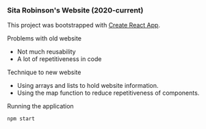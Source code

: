 ### Sita Robinson's Website (2020-current)
This project was bootstrapped with [Create React App](https://github.com/facebook/create-react-app).

Problems with old website
* Not much reusability 
* A lot of repetitiveness in code

Technique to new website 
* Using arrays and lists to hold website information.
* Using the map function to reduce repetitiveness of components. 

Running the application
```
npm start
```



